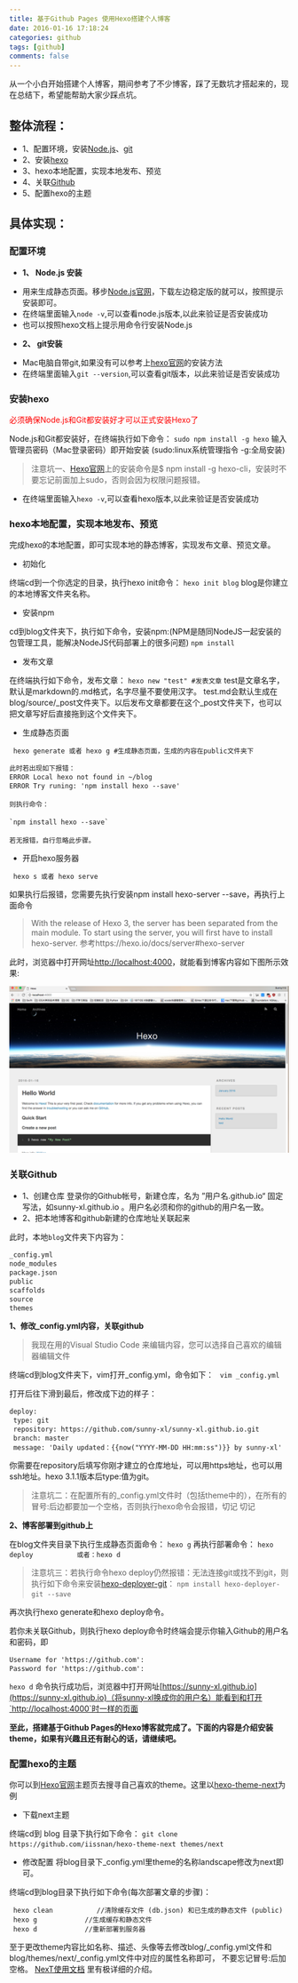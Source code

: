 ```yaml
---
title: 基于Github Pages 使用Hexo搭建个人博客
date: 2016-01-16 17:18:24
categories: github
tags: [github]
comments: false
---
```


   从一个小白开始搭建个人博客，期间参考了不少博客，踩了无数坑才搭起来的，现在总结下，希望能帮助大家少踩点坑。

## 整体流程：
- 1、配置环境，安装[Node.js](https://nodejs.org/en/)、[git](https://git-scm.com/)
- 2、安装[hexo](https://hexo.io/docs/)
- 3、hexo本地配置，实现本地发布、预览
- 4、关联[Github](https://github.com)
- 5、配置hexo的主题

<!--more-->

## 具体实现：

### 配置环境
- **1、 Node.js 安装**
 * 用来生成静态页面。移步[Node.js官网](https://nodejs.org/en/)，下载左边稳定版的就可以，按照提示安装即可。
 * 在终端里面输入`node -v`,可以查看node.js版本,以此来验证是否安装成功
 * 也可以按照hexo文档上提示用命令行安装Node.js
- **2、 git安装**
 * Mac电脑自带git,如果没有可以参考上[hexo官网](https://hexo.io/docs/)的安装方法
 * 在终端里面输入`git --version`,可以查看git版本，以此来验证是否安装成功

### 安装hexo
<span style="color:red">必须确保Node.js和Git都安装好才可以正式安装Hexo了<span>

Node.js和Git都安装好，在终端执行如下命令：
` sudo npm install -g hexo `
输入管理员密码（Mac登录密码）即开始安装 (sudo:linux系统管理指令 -g:全局安装)
> 注意坑一、[Hexo官网](https://hexo.io/docs/)上的安装命令是$ npm install -g hexo-cli，安装时不要忘记前面加上sudo，否则会因为权限问题报错。

- 在终端里面输入`hexo -v`,可以查看hexo版本,以此来验证是否安装成功

### hexo本地配置，实现本地发布、预览
完成hexo的本地配置，即可实现本地的静态博客，实现发布文章、预览文章。

- 初始化

 终端cd到一个你选定的目录，执行hexo init命令：
 `hexo init blog`
 blog是你建立的本地博客文件夹名称。

- 安装npm

 cd到blog文件夹下，执行如下命令，安装npm:(NPM是随同NodeJS一起安装的包管理工具，能解决NodeJS代码部署上的很多问题)
 `npm install`

- 发布文章

 在终端执行如下命令，发布文章：
 `hexo new "test" #发表文章`
 test是文章名字，默认是markdown的.md格式，名字尽量不要使用汉字。
 test.md会默认生成在blog/source/_post文件夹下。以后发布文章都要在这个_post文件夹下，也可以把文章写好后直接拖到这个文件夹下。

- 生成静态页面

 ` hexo generate 或者 hexo g #生成静态页面，生成的内容在public文件夹下`

 ```
 此时若出现如下报错：
 ERROR Local hexo not found in ~/blog
 ERROR Try runing: 'npm install hexo --save'

 则执行命令：

 `npm install hexo --save`

 若无报错，自行忽略此步骤。
 ```
- 开启hexo服务器

 ` hexo s 或者 hexo serve`

如果执行后报错，您需要先执行安装npm install hexo-server --save，再执行上面命令
> With the release of Hexo 3, the server has been separated from the main module. To start using the server, you will first have to install hexo-server. 参考https://hexo.io/docs/server#hexo-server

此时，浏览器中打开网址[http://localhost:4000](http://localhost:4000)，就能看到博客内容如下图所示效果:

![图片](/blogImages/localBlog.png "本地博客效果")

### 关联Github
- 1、创建仓库
 登录你的Github帐号，新建仓库，名为 ”用户名.github.io“ 固定写法，如sunny-xl.github.io 。用户名必须和你的github的用户名一致。
- 2、把本地博客和github新建的仓库地址关联起来

 此时，本地`blog`文件夹下内容为：
 ```
 _config.yml
 node_modules
 package.json
 public
 scaffolds
 source
 themes
 ```
 **1、修改_config.yml内容，关联github**
 > 我现在用的Visual Studio Code 来编辑内容，您可以选择自己喜欢的编辑器编辑文件

 终端cd到blog文件夹下，vim打开_config.yml，命令如下：
 ` vim _config.yml`

 打开后往下滑到最后，修改成下边的样子：
 ```
 deploy:
  type: git
  repository: https://github.com/sunny-xl/sunny-xl.github.io.git
  branch: master
  message: 'Daily updated：{{now("YYYY-MM-DD HH:mm:ss")}} by sunny-xl'
 ```
 你需要在repository后填写你刚才建立的仓库地址，可以用https地址，也可以用ssh地址。hexo 3.1.1版本后type:值为git。

 > 注意坑二：在配置所有的_config.yml文件时（包括theme中的），在所有的冒号:后边都要加一个空格，否则执行hexo命令会报错，切记 切记

 **2、博客部署到github上**

 在blog文件夹目录下执行生成静态页面命令：
 ` hexo g `
 再执行部署命令：
 ` hexo deploy           或者：hexo d `

 > 注意坑三：若执行命令hexo deploy仍然报错：无法连接git或找不到git，则执行如下命令来安装[hexo-deployer-git](https://github.com/hexojs/hexo-deployer-git)：
 ` npm install hexo-deployer-git --save `

 再次执行hexo generate和hexo deploy命令。

 若你未关联Github，则执行hexo deploy命令时终端会提示你输入Github的用户名和密码，即
 ```
 Username for 'https://github.com':
 Password for 'https://github.com':
 ```

 `hexo d` 命令执行成功后，浏览器中打开网址[https://sunny-xl.github.io](https://sunny-xl.github.io)（将sunny-xl换成你的用户名）能看到和打开`http://localhost:4000`时一样的页面

**至此，搭建基于Github Pages的Hexo博客就完成了。下面的内容是介绍安装theme，如果有兴趣且还有耐心的话，请继续吧。**

### 配置hexo的主题
你可以到[Hexo官网](https://hexo.io/docs/)主题页去搜寻自己喜欢的theme。这里以[hexo-theme-next](https://github.com/iissnan/hexo-theme-next)为例

- 下载next主题

 终端cd到 blog 目录下执行如下命令：
 `git clone https://github.com/iissnan/hexo-theme-next themes/next`

- 修改配置
 将blog目录下_config.yml里theme的名称landscape修改为next即可。

 终端cd到blog目录下执行如下命令(每次部署文章的步骤)：

 ```
  hexo clean           //清除缓存文件 (db.json) 和已生成的静态文件 (public)
  hexo g            //生成缓存和静态文件
  hexo d            //重新部署到服务器
 ```

至于更改theme内容比如名称、描述、头像等去修改blog/_config.yml文件和blog/themes/next/_config.yml文件中对应的属性名称即可， 不要忘记冒号:后加空格。 [NexT使用文档](http://theme-next.iissnan.com/) 里有极详细的介绍。

